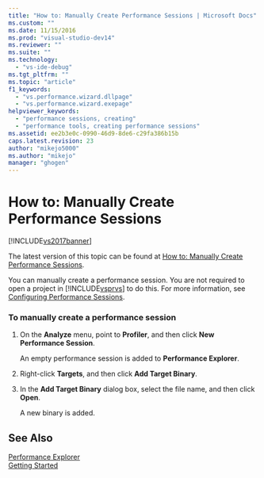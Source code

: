 ```yaml
---
title: "How to: Manually Create Performance Sessions | Microsoft Docs"
ms.custom: ""
ms.date: 11/15/2016
ms.prod: "visual-studio-dev14"
ms.reviewer: ""
ms.suite: ""
ms.technology: 
  - "vs-ide-debug"
ms.tgt_pltfrm: ""
ms.topic: "article"
f1_keywords: 
  - "vs.performance.wizard.dllpage"
  - "vs.performance.wizard.exepage"
helpviewer_keywords: 
  - "performance sessions, creating"
  - "performance tools, creating performance sessions"
ms.assetid: ee2b3e0c-0990-46d9-8de6-c29fa386b15b
caps.latest.revision: 23
author: "mikejo5000"
ms.author: "mikejo"
manager: "ghogen"
---
```

# How to: Manually Create Performance Sessions
[!INCLUDE[vs2017banner](../includes/vs2017banner.md)]

The latest version of this topic can be found at [How to: Manually Create Performance Sessions](https://docs.microsoft.com/visualstudio/profiling/how-to-manually-create-performance-sessions).  
  
You can manually create a performance session. You are not required to open a project in [!INCLUDE[vsprvs](../includes/vsprvs-md.md)] to do this. For more information, see [Configuring Performance Sessions](../profiling/configuring-performance-sessions.md).  
  
### To manually create a performance session  
  
1.  On the **Analyze** menu, point to **Profiler**, and then click **New Performance Session**.  
  
     An empty performance session is added to **Performance Explorer**.  
  
2.  Right-click **Targets**, and then click **Add Target Binary**.  
  
3.  In the **Add Target Binary** dialog box, select the file name, and then click **Open**.  
  
     A new binary is added.  
  
## See Also  
 [Performance Explorer](../profiling/performance-explorer.md)   
 [Getting Started](../profiling/getting-started-with-performance-tools.md)



